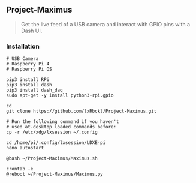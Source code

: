 ## Project-Maximus
> Get the live feed of a USB camera and interact with GPIO pins with a Dash UI.

### Installation
```
# USB Camera
# Raspberry Pi 4
# Raspberry Pi OS

pip3 install RPi
pip3 install dash
pip3 install dash_daq
sudo apt-get -y install python3-rpi.gpio

cd
git clone https://github.com/lxRbckl/Project-Maximus.git

# Run the following command if you haven't
# used at-desktop loaded commands before:
cp -r /etc/xdg/lxsession ~/.config

cd /home/pi/.config/lxsession/LDXE-pi
nano autostart

@bash ~/Project-Maximus/Maximus.sh

crontab -e
@reboot ~/Project-Maximus/Maximus.py
```
